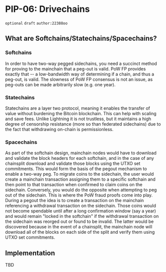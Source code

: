 # PIP-06: Drivechains

`optional`  `draft` `author:22388oo`

## What are Softchains/Statechains/Spacechains?

### Softchains

In order to have two-way pegged sidechains, you need a succinct method for proving to the mainchain that a peg-out is valid. PoW FP provides exactly that -- a low-bandwidth way of determining if a chain, and thus a peg-out, is valid. The slowness of PoW FP consensus is not an issue, as peg-outs can be made arbitrarily slow (e.g. one year).

### Statechains

Statechains are a layer two protocol, meaning it enables the transfer of value without burdening the Bitcoin blockchain. This can help with scaling and save fees. Unlike Lightning it is not trustless, but it maintains a high degree of censorship resistance (more so than federated sidechains) due to the fact that withdrawing on-chain is permissionless.

### Spacechains

As part of the softchain design, mainchain nodes would have to download and validate the block headers for each softchain, and in the case of any chainsplit download and validate those blocks using the UTXO set commitments. This would form the basis of the pegout mechanism to enable a two-way peg. To migrate coins to the sidechain, the user would create a mainchain transaction assigning them to a specific softchain and then point to that transaction when confirmed to claim coins on the sidechain. Conversely, you would do the opposite when attempting to peg out of the sidechain. This is where the PoW fraud proofs come into play. During a pegout the idea is to create a transaction on the mainchain referencing a withdrawal transaction on the sidechain. Those coins would not become spendable until after a long confirmation window (say a year) and would remain "locked in the softchain" if the withdrawal transaction on the sidechain was reorged out or found to be invalid. The latter would be discovered because in the event of a chainsplit, the mainchain node will download all of the blocks on each side of the split and verify them using UTXO set commitments. 

## Implementation

TBD

